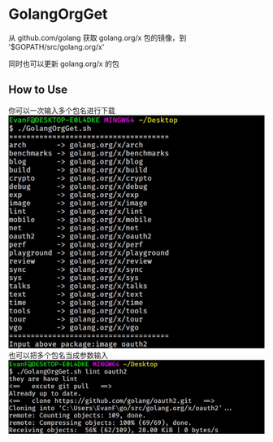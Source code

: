# GolangOrgGet
从 github.com/golang 获取 golang.org/x 包的镜像，到 '$GOPATH/src/golang.org/x' 

同时也可以更新 golang.org/x 的包



## How to Use

你可以一次输入多个包名进行下载
![1](./1.jpg)
也可以把多个包名当成参数输入
![2](./2.jpg)


